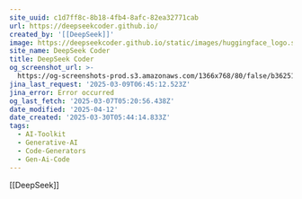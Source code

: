 ```yaml
---
site_uuid: c1d7ff8c-8b18-4fb4-8afc-82ea32771cab
url: https://deepseekcoder.github.io/
created_by: '[[DeepSeek]]'
image: https://deepseekcoder.github.io/static/images/huggingface_logo.svg
site_name: DeepSeek Coder
title: DeepSeek Coder
og_screenshot_url: >-
  https://og-screenshots-prod.s3.amazonaws.com/1366x768/80/false/b36251a32618336dff9c1d227a619ee435d04b1a7e66588373f0c054c8622637.jpeg
jina_last_request: '2025-03-09T06:45:12.523Z'
jina_error: Error occurred
og_last_fetch: '2025-03-07T05:20:56.438Z'
date_modified: '2025-04-12'
date_created: '2025-03-30T05:44:14.833Z'
tags:
  - AI-Toolkit
  - Generative-AI
  - Code-Generators
  - Gen-Ai-Code
---
```






































[[DeepSeek]]

